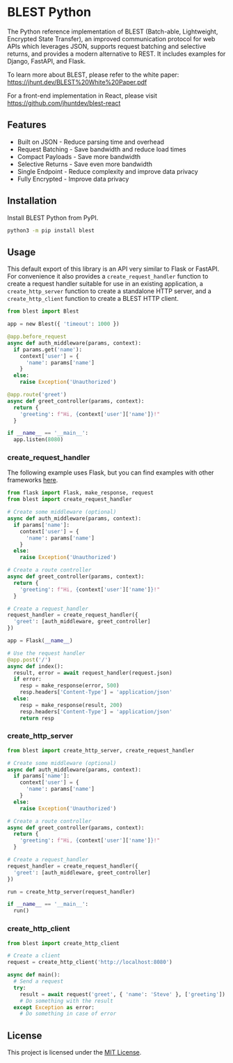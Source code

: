 # BLEST Python

The Python reference implementation of BLEST (Batch-able, Lightweight, Encrypted State Transfer), an improved communication protocol for web APIs which leverages JSON, supports request batching and selective returns, and provides a modern alternative to REST. It includes examples for Django, FastAPI, and Flask.

To learn more about BLEST, please refer to the white paper: https://jhunt.dev/BLEST%20White%20Paper.pdf

For a front-end implementation in React, please visit https://github.com/jhuntdev/blest-react

## Features

- Built on JSON - Reduce parsing time and overhead
- Request Batching - Save bandwidth and reduce load times
- Compact Payloads - Save more bandwidth
- Selective Returns - Save even more bandwidth
- Single Endpoint - Reduce complexity and improve data privacy
- Fully Encrypted - Improve data privacy

## Installation

Install BLEST Python from PyPI.

```bash
python3 -m pip install blest
```

## Usage

This default export of this library is an API very similar to Flask or FastAPI. For convenience it also provides a `create_request_handler` function to create a request handler suitable for use in an existing application, a `create_http_server` function to create a standalone HTTP server, and a `create_http_client` function to create a BLEST HTTP client.


```python
from blest import Blest

app = new Blest({ 'timeout': 1000 })

@app.before_request
async def auth_middleware(params, context):
  if params.get('name'):
    context['user'] = {
      'name': params['name']
    }
  else:
    raise Exception('Unauthorized')

@app.route('greet')
async def greet_controller(params, context):
  return {
    'greeting': f"Hi, {context['user']['name']}!"
  }

if __name__ == '__main__':
  app.listen(8080)
```

### create_request_handler

The following example uses Flask, but you can find examples with other frameworks [here](examples).

```python
from flask import Flask, make_response, request
from blest import create_request_handler

# Create some middleware (optional)
async def auth_middleware(params, context):
  if params['name']:
    context['user'] = {
      'name': params['name']
    }
  else:
    raise Exception('Unauthorized')

# Create a route controller
async def greet_controller(params, context):
  return {
    'greeting': f"Hi, {context['user']['name']}!"
  }

# Create a request_handler
request_handler = create_request_handler({
  'greet': [auth_middleware, greet_controller]
})

app = Flask(__name__)

# Use the request handler
@app.post('/')
async def index():
  result, error = await request_handler(request.json)
  if error:
    resp = make_response(error, 500)
    resp.headers['Content-Type'] = 'application/json'
  else:
    resp = make_response(result, 200)
    resp.headers['Content-Type'] = 'application/json'
    return resp
```

### create_http_server

```python
from blest import create_http_server, create_request_handler

# Create some middleware (optional)
async def auth_middleware(params, context):
  if params['name']:
    context['user'] = {
      'name': params['name']
    }
  else:
    raise Exception('Unauthorized')

# Create a route controller
async def greet_controller(params, context):
  return {
    'greeting': f"Hi, {context['user']['name']}!"
  }

# Create a request_handler
request_handler = create_request_handler({
  'greet': [auth_middleware, greet_controller]
})

run = create_http_server(request_handler)

if __name__ == '__main__':
  run()
```

### create_http_client

```python
from blest import create_http_client

# Create a client
request = create_http_client('http://localhost:8080')

async def main():
  # Send a request
  try:
    result = await request('greet', { 'name': 'Steve' }, ['greeting'])
    # Do something with the result
  except Exception as error:
    # Do something in case of error
```

## License

This project is licensed under the [MIT License](LICENSE).